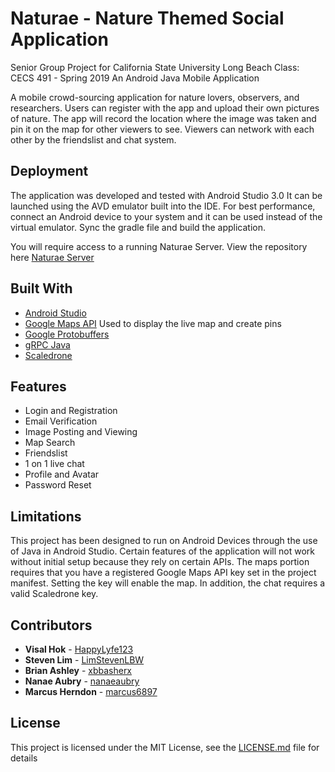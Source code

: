 # Naturae - Nature Themed Social Application

Senior Group Project for California State University Long Beach
Class: CECS 491 - Spring 2019
An Android Java Mobile Application

A mobile crowd-sourcing application for nature lovers, observers, and researchers. Users can register with the app
and upload their own pictures of nature. The app will record the location where the image was taken and pin it on
the map for other viewers to see. Viewers can network with each other by the friendslist and chat system.

## Deployment
The application was developed and tested with Android Studio 3.0
It can be launched using the AVD emulator built into the IDE. For best performance, connect 
an Android device to your system and it can be used instead of the virtual emulator.
Sync the gradle file and build the application.  

You will require access to a running Naturae Server. View the repository here 
[Naturae Server](https://github.com/HappyLyfe123)

## Built With
* [Android Studio](https://developer.android.com/studio)
* [Google Maps API](https://developers.google.com/maps/documentation/) Used to display the live map and create pins
* [Google Protobuffers](https://github.com/protocolbuffers/protobuf)
* [gRPC Java](https://github.com/grpc/grpc-java)
* [Scaledrone](https://www.scaledrone.com/)

## Features
* Login and Registration
* Email Verification
* Image Posting and Viewing
* Map Search
* Friendslist 
* 1 on 1 live chat
* Profile and Avatar
* Password Reset

## Limitations
This project has been designed to run on Android Devices through the use of
Java in Android Studio. Certain features of the application will not work without initial setup because they rely on certain APIs.
The maps portion requires that you have a registered Google Maps API key set in the project manifest. Setting the key will 
enable the map. In addition, the chat requires a valid Scaledrone key. 

## Contributors

* **Visal Hok** -  [HappyLyfe123](https://github.com/HappyLyfe123)
* **Steven Lim** - [LimStevenLBW](https://github.com/LimStevenLBW)
* **Brian Ashley** -  [xbbasherx](https://github.com/xbbasherx)
* **Nanae Aubry** - [nanaeaubry](https://github.com/nanaeaubry)
* **Marcus Herndon** - [marcus6897](https://github.com/marcus6897)

## License

This project is licensed under the MIT License, see the [LICENSE.md](LICENSE.md) file for details
